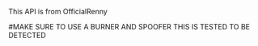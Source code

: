
This API is from OfficialRenny

#MAKE SURE TO USE A BURNER AND SPOOFER THIS IS TESTED TO BE DETECTED
